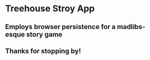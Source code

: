 # Treehouse Stroy App

## Employs browser persistence for a madlibs-esque story game

## Thanks for stopping by!
